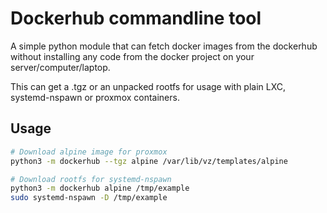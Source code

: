 # Dockerhub commandline tool

A simple python module that can fetch docker images from the dockerhub without installing any code from the docker project
on your server/computer/laptop.

This can get a .tgz or an unpacked rootfs for usage with plain LXC, systemd-nspawn or proxmox containers.

## Usage

```bash
# Download alpine image for proxmox
python3 -m dockerhub --tgz alpine /var/lib/vz/templates/alpine

# Download rootfs for systemd-nspawn
python3 -m dockerhub alpine /tmp/example
sudo systemd-nspawn -D /tmp/example
```